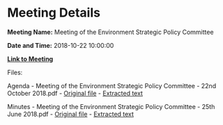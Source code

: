 # Meeting Details

**Meeting Name:** Meeting of the Environment Strategic Policy Committee

**Date and Time:** 2018-10-22 10:00:00

**[Link to Meeting](https://www.limerick.ie/council/whats-on/meeting-environment-strategic-policy-committee-1)**

Files: 

Agenda - Meeting of the Environment Strategic Policy Committee - 22nd October 2018.pdf - [Original file](https://www.limerick.ie/sites/default/files/media/documents/2018-10/22nd%20October%202018-%20Agenda%20Environment%20Strategic%20Policy%20Committee%202_0.pdf) - [Extracted text](./Agenda%20-%C2%A0Meeting%20of%20the%20Environment%20Strategic%20Policy%20Committee%20-%2022nd%20October%202018.md)

Minutes - Meeting of the Environment Strategic Policy Committee - 25th June 2018.pdf - [Original file](https://www.limerick.ie/sites/default/files/media/documents/2018-10/Draft%20Minutes%20of%20the%20Environment%20Strategic%20Policy%20Committee%2025th%20June%202018.-.pdf) - [Extracted text](./Minutes%20-%C2%A0Meeting%20of%20the%20Environment%20Strategic%20Policy%20Committee%20-%2025th%20June%202018.md)

